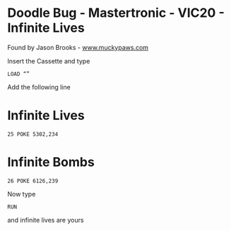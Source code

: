 # Doodle Bug - Mastertronic - VIC20 - Infinite Lives

Found by Jason Brooks - www.muckypaws.com

Insert the Cassette and type 

`LOAD “”`

Add the following line

# Infinite Lives

`25 POKE 5302,234`

# Infinite Bombs

`26 POKE 6126,239`

Now type 

`RUN` 

and infinite lives are yours
